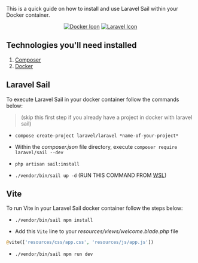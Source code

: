 This is a quick guide on how to install and use Laravel Sail within your Docker container.


<p align="center">
<a href="https://www.docker.com/"><img src="https://img.shields.io/badge/docker-%230db7ed.svg?style=for-the-badge&logo=docker&logoColor=white" alt="Docker Icon"></a>
<a href="https://laravel.com/"><img src="https://img.shields.io/badge/laravel-%23FF2D20.svg?style=for-the-badge&logo=laravel&logoColor=white" alt="Laravel Icon"></a>

</p>

## Technologies you'll need installed

1) <a href="https://getcomposer.org/">Composer</a>
2) <a href="https://www.docker.com/">Docker</a>

## Laravel Sail

To execute Laravel Sail in your docker container follow the commands below:
 > (skip this first step if you already have a project in docker with laravel sail)
* `compose create-project laravel/laravel *name-of-your-project*` 

* Within the *composer.json* file directory, execute `composer require laravel/sail --dev`

* `php artisan sail:install`

* `./vendor/bin/sail up -d` (RUN THIS COMMAND FROM <a href="https://ubuntu.com/desktop/wsl">WSL</a>)


## Vite

To run Vite in your Laravel Sail docker container follow the steps below:

* `./vendor/bin/sail npm install`

* Add this `Vite` line to your *resources/views/welcome.blade.php* file

```php
@vite(['resources/css/app.css', 'resources/js/app.js'])
```
* `./vendor/bin/sail npm run dev`